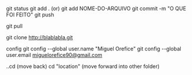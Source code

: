 git status
git add . (or) git add NOME-DO-ARQUIVO
git commit -m "O QUE FOI FEITO"
git push

git pull

git clone http://blablabla.git

config
git config --global user.name "Miguel Orefice"
git config --global user.email miguelorefice90@gmail.com

..cd (move back)
cd "location" (move forward into other folder)


